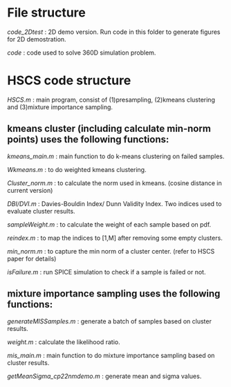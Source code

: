 # File structure

*code_2Dtest* : 2D demo version. Run code in this folder to generate figures for 2D demostration.

*code* : code used to solve 360D simulation problem.

# HSCS code structure

*HSCS.m* : main program, consist of (1)presampling, (2)kmeans clustering and (3)mixture importance sampling.

## kmeans cluster (including calculate min-norm points) uses the following functions:

*kmeans_main.m* : main function to do k-means clustering on failed samples.

*Wkmeans.m* : to do weighted kmeans clustering.

*Cluster_norm.m* : to calculate the norm used in kmeans. (cosine distance in current version)

*DBI/DVI.m* : Davies-Bouldin Index/ Dunn Validity Index. Two indices used to evaluate cluster results.

*sampleWeight.m* : to calculate the weight of each sample based on pdf.

*reindex.m* : to map the indices to [1,M] after removing some empty clusters.

*min_norm.m* : to capture the min norm of a cluster center. (refer to HSCS paper for details)

*isFailure.m* : run SPICE simulation to check if a sample is failed or not.

## mixture importance sampling uses the following functions:

*generateMISSamples.m* : generate a batch of samples based on cluster results.

*weight.m* : calculate the likelihood ratio.

*mis_main.m* : main function to do mixture importance sampling based on cluster results.

*getMeanSigma_cp22nmdemo.m* : generate mean and sigma values.
